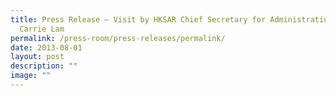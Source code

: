 ```yaml
---
title: Press Release – Visit by HKSAR Chief Secretary for Administration, Mrs
  Carrie Lam
permalink: /press-room/press-releases/permalink/
date: 2013-08-01
layout: post
description: ""
image: ""
---
```

